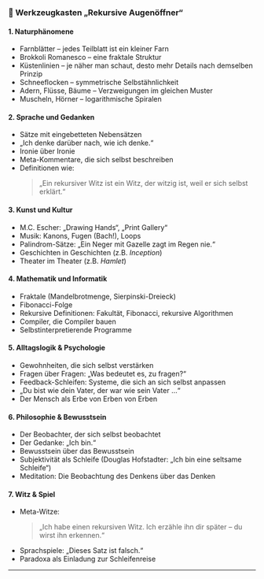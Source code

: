 ### 🧰 Werkzeugkasten „Rekursive Augenöffner“

#### 1. **Naturphänomene**
- Farnblätter – jedes Teilblatt ist ein kleiner Farn  
- Brokkoli Romanesco – eine fraktale Struktur  
- Küstenlinien – je näher man schaut, desto mehr Details nach demselben Prinzip  
- Schneeflocken – symmetrische Selbstähnlichkeit  
- Adern, Flüsse, Bäume – Verzweigungen im gleichen Muster  
- Muscheln, Hörner – logarithmische Spiralen  

#### 2. **Sprache und Gedanken**
- Sätze mit eingebetteten Nebensätzen  
- „Ich denke darüber nach, wie ich denke.“  
- Ironie über Ironie  
- Meta-Kommentare, die sich selbst beschreiben  
- Definitionen wie:  
  > „Ein rekursiver Witz ist ein Witz, der witzig ist, weil er sich selbst erklärt.“  

#### 3. **Kunst und Kultur**
- M.C. Escher: „Drawing Hands“, „Print Gallery“  
- Musik: Kanons, Fugen (Bach!), Loops  
- Palindrom-Sätze: „Ein Neger mit Gazelle zagt im Regen nie.“  
- Geschichten in Geschichten (z.B. *Inception*)  
- Theater im Theater (z.B. *Hamlet*)  

#### 4. **Mathematik und Informatik**
- Fraktale (Mandelbrotmenge, Sierpinski-Dreieck)  
- Fibonacci-Folge  
- Rekursive Definitionen: Fakultät, Fibonacci, rekursive Algorithmen  
- Compiler, die Compiler bauen  
- Selbstinterpretierende Programme  

#### 5. **Alltagslogik & Psychologie**
- Gewohnheiten, die sich selbst verstärken  
- Fragen über Fragen: „Was bedeutet es, zu fragen?“  
- Feedback-Schleifen: Systeme, die sich an sich selbst anpassen  
- „Du bist wie dein Vater, der war wie sein Vater …“  
- Der Mensch als Erbe von Erben von Erben  

#### 6. **Philosophie & Bewusstsein**
- Der Beobachter, der sich selbst beobachtet  
- Der Gedanke: „Ich bin.“  
- Bewusstsein über das Bewusstsein  
- Subjektivität als Schleife (Douglas Hofstadter: „Ich bin eine seltsame Schleife“)  
- Meditation: Die Beobachtung des Denkens über das Denken  

#### 7. **Witz & Spiel**
- Meta-Witze:  
  > „Ich habe einen rekursiven Witz. Ich erzähle ihn dir später – du wirst ihn erkennen.“  
- Sprachspiele: „Dieses Satz ist falsch.“  
- Paradoxa als Einladung zur Schleifenreise  

---

